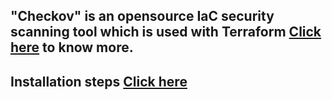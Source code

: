 ## "Checkov" is an opensource IaC security scanning tool which is used with Terraform [Click here](https://www.checkov.io/1.Welcome/Quick%20Start.html) to know more. 

## Installation steps [Click here](https://www.checkov.io/2.Basics/Installing%20Checkov.html) 
